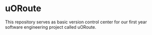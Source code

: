 # uORoute
This repository serves as basic version control center for our first year software engineering project called uORoute.
